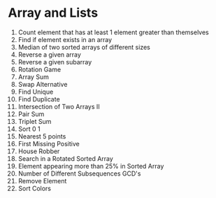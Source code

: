 
# Array and Lists

1.  Count element that has at least 1 element greater than themselves
2.  Find if element exists in an array
3.  Median of two sorted arrays of different sizes
4.  Reverse a given array
5.  Reverse a given subarray
6.  Rotation Game
7.  Array Sum
8.  Swap Alternative
9.  Find Unique
10. Find Duplicate
11. Intersection of Two Arrays II
12. Pair Sum
13. Triplet Sum
14. Sort 0 1
15. Nearest 5 points
16. First Missing Positive
17. House Robber
18. Search in a Rotated Sorted Array
19. Element appearing more than 25% in Sorted Array
20. Number of Different Subsequences GCD's
21. Remove Element
22. Sort Colors

